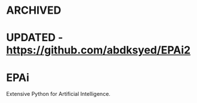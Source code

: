 # ARCHIVED
# UPDATED - https://github.com/abdksyed/EPAi2
# EPAi
Extensive Python for Artificial Intelligence.
